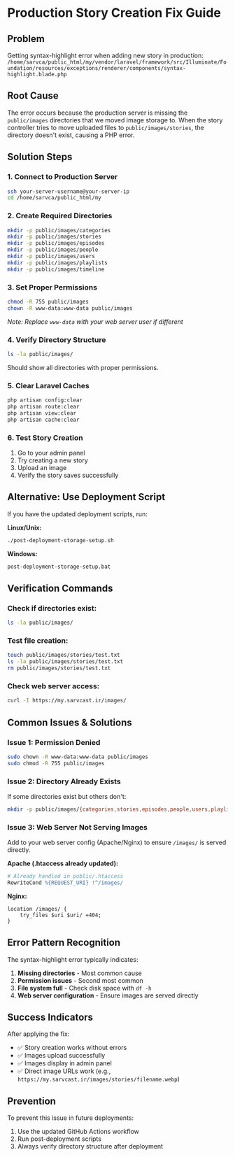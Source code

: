 # Production Story Creation Fix Guide

## Problem
Getting syntax-highlight error when adding new story in production: `/home/sarvca/public_html/my/vendor/laravel/framework/src/Illuminate/Foundation/resources/exceptions/renderer/components/syntax-highlight.blade.php`

## Root Cause
The error occurs because the production server is missing the `public/images` directories that we moved image storage to. When the story controller tries to move uploaded files to `public/images/stories`, the directory doesn't exist, causing a PHP error.

## Solution Steps

### 1. Connect to Production Server
```bash
ssh your-server-username@your-server-ip
cd /home/sarvca/public_html/my
```

### 2. Create Required Directories
```bash
mkdir -p public/images/categories
mkdir -p public/images/stories
mkdir -p public/images/episodes
mkdir -p public/images/people
mkdir -p public/images/users
mkdir -p public/images/playlists
mkdir -p public/images/timeline
```

### 3. Set Proper Permissions
```bash
chmod -R 755 public/images
chown -R www-data:www-data public/images
```
*Note: Replace `www-data` with your web server user if different*

### 4. Verify Directory Structure
```bash
ls -la public/images/
```
Should show all directories with proper permissions.

### 5. Clear Laravel Caches
```bash
php artisan config:clear
php artisan route:clear
php artisan view:clear
php artisan cache:clear
```

### 6. Test Story Creation
1. Go to your admin panel
2. Try creating a new story
3. Upload an image
4. Verify the story saves successfully

## Alternative: Use Deployment Script

If you have the updated deployment scripts, run:

**Linux/Unix:**
```bash
./post-deployment-storage-setup.sh
```

**Windows:**
```cmd
post-deployment-storage-setup.bat
```

## Verification Commands

### Check if directories exist:
```bash
ls -la public/images/
```

### Test file creation:
```bash
touch public/images/stories/test.txt
ls -la public/images/stories/test.txt
rm public/images/stories/test.txt
```

### Check web server access:
```bash
curl -I https://my.sarvcast.ir/images/
```

## Common Issues & Solutions

### Issue 1: Permission Denied
```bash
sudo chown -R www-data:www-data public/images
sudo chmod -R 755 public/images
```

### Issue 2: Directory Already Exists
If some directories exist but others don't:
```bash
mkdir -p public/images/{categories,stories,episodes,people,users,playlists,timeline}
```

### Issue 3: Web Server Not Serving Images
Add to your web server config (Apache/Nginx) to ensure `/images/` is served directly.

**Apache (.htaccess already updated):**
```apache
# Already handled in public/.htaccess
RewriteCond %{REQUEST_URI} !^/images/
```

**Nginx:**
```nginx
location /images/ {
    try_files $uri $uri/ =404;
}
```

## Error Pattern Recognition

The syntax-highlight error typically indicates:
1. **Missing directories** - Most common cause
2. **Permission issues** - Second most common
3. **File system full** - Check disk space with `df -h`
4. **Web server configuration** - Ensure images are served directly

## Success Indicators

After applying the fix:
- ✅ Story creation works without errors
- ✅ Images upload successfully
- ✅ Images display in admin panel
- ✅ Direct image URLs work (e.g., `https://my.sarvcast.ir/images/stories/filename.webp`)

## Prevention

To prevent this issue in future deployments:
1. Use the updated GitHub Actions workflow
2. Run post-deployment scripts
3. Always verify directory structure after deployment

